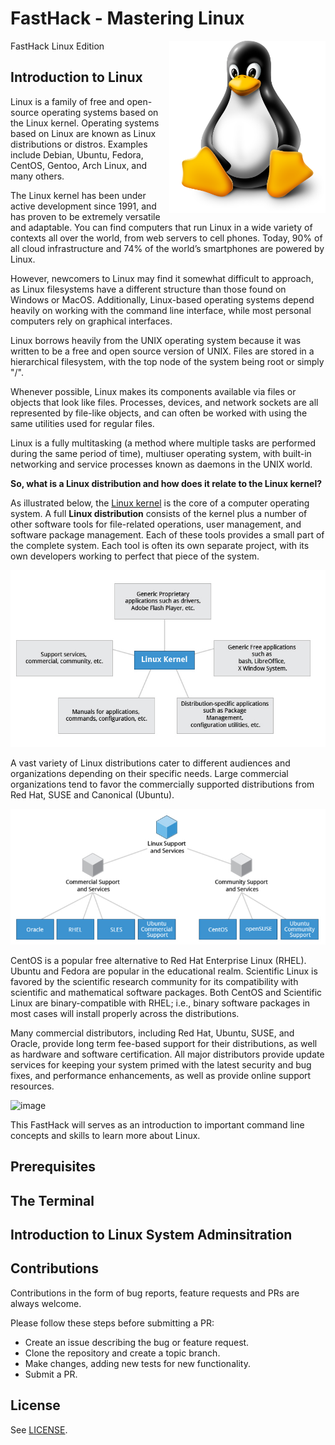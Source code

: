 # FastHack - Mastering Linux 
FastHack Linux Edition
<img align="right" alt="GIF" src="images/linuxpenguin.png" width="250"/>

## Introduction to Linux

Linux is a family of free and open-source operating systems based on the Linux kernel. Operating systems based on Linux are known as Linux distributions or distros. Examples include Debian, Ubuntu, Fedora, CentOS, Gentoo, Arch Linux, and many others.

The Linux kernel has been under active development since 1991, and has proven to be extremely versatile and adaptable. You can find computers that run Linux in a wide variety of contexts all over the world, from web servers to cell phones. Today, 90% of all cloud infrastructure and 74% of the world’s smartphones are powered by Linux.

However, newcomers to Linux may find it somewhat difficult to approach, as Linux filesystems have a different structure than those found on Windows or MacOS. Additionally, Linux-based operating systems depend heavily on working with the command line interface, while most personal computers rely on graphical interfaces.

Linux borrows heavily from the UNIX operating system because it was written to be a free and open source version of UNIX. Files are stored in a hierarchical filesystem, with the top node of the system being root or simply "/". 

Whenever possible, Linux makes its components available via files or objects that look like files. Processes, devices, and network sockets are all represented by file-like objects, and can often be worked with using the same utilities used for regular files.

Linux is a fully multitasking (a method where multiple tasks are performed during the same period of time), multiuser operating system, with built-in networking and service processes known as daemons in the UNIX world.

**So, what is a Linux distribution and how does it relate to the Linux kernel?**

As illustrated below, the [Linux kernel](http://www.kernel.org) is the core of a computer operating system. A full **Linux distribution** consists of the kernel plus a number of other software tools for file-related operations, user management, and software package management. Each of these tools provides a small part of the complete system. Each tool is often its own separate project, with its own developers working to perfect that piece of the system.

![image](images/linux-intro.png)


A vast variety of Linux distributions cater to different audiences and organizations depending on their specific needs. Large commercial organizations tend to favor the commercially supported distributions from Red Hat, SUSE and Canonical (Ubuntu).

![image](images/services-distributions.png)

CentOS is a popular free alternative to Red Hat Enterprise Linux (RHEL). Ubuntu and Fedora are popular in the educational realm. Scientific Linux is favored by the scientific research community for its compatibility with scientific and mathematical software packages. Both CentOS and Scientific Linux are binary-compatible with RHEL; i.e., binary software packages in most cases will install properly across the distributions.

Many commercial distributors, including Red Hat, Ubuntu, SUSE, and Oracle, provide long term fee-based support for their distributions, as well as hardware and software certification. All major distributors provide update services for keeping your system primed with the latest security and bug fixes, and performance enhancements, as well as provide online support resources.

![image](images/linuxkernel-distros)



This FastHack will serves as an introduction to important command line concepts and skills to learn more about Linux.

## Prerequisites

## The Terminal

## Introduction to Linux System Adminsitration





## Contributions
Contributions in the form of bug reports, feature requests and PRs are always welcome.

Please follow these steps before submitting a PR:

* Create an issue describing the bug or feature request.
* Clone the repository and create a topic branch.
* Make changes, adding new tests for new functionality.
* Submit a PR.

## License
See [LICENSE](LICENSE).
